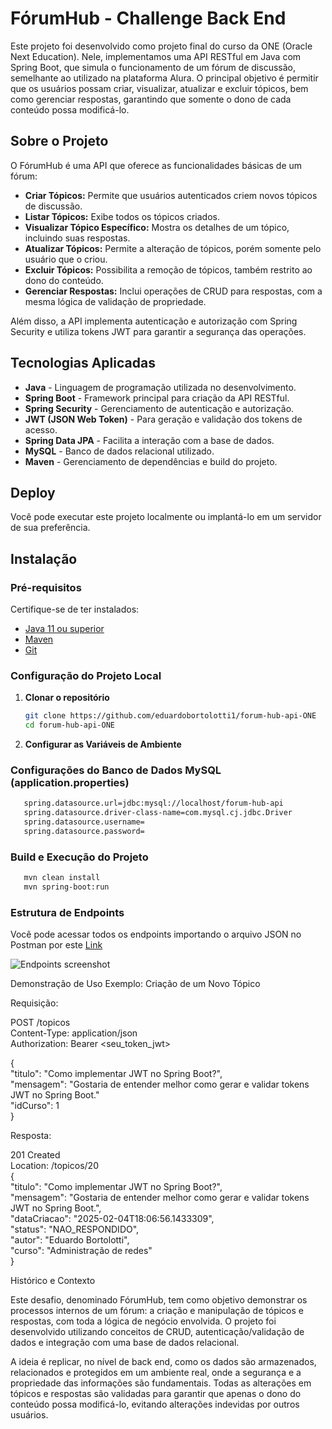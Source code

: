# FórumHub - Challenge Back End

Este projeto foi desenvolvido como projeto final do curso da ONE (Oracle Next Education). Nele, implementamos uma API
RESTful em Java com Spring Boot, que simula o funcionamento de um fórum de discussão, semelhante ao utilizado na
plataforma Alura. O principal objetivo é permitir que os usuários possam criar, visualizar, atualizar e excluir tópicos,
bem como gerenciar respostas, garantindo que somente o dono de cada conteúdo possa modificá-lo.

## Sobre o Projeto

O FórumHub é uma API que oferece as funcionalidades básicas de um fórum:

- **Criar Tópicos:** Permite que usuários autenticados criem novos tópicos de discussão.
- **Listar Tópicos:** Exibe todos os tópicos criados.
- **Visualizar Tópico Específico:** Mostra os detalhes de um tópico, incluindo suas respostas.
- **Atualizar Tópicos:** Permite a alteração de tópicos, porém somente pelo usuário que o criou.
- **Excluir Tópicos:** Possibilita a remoção de tópicos, também restrito ao dono do conteúdo.
- **Gerenciar Respostas:** Inclui operações de CRUD para respostas, com a mesma lógica de validação de propriedade.

Além disso, a API implementa autenticação e autorização com Spring Security e utiliza tokens JWT para garantir a
segurança das operações.

## Tecnologias Aplicadas

- **Java** - Linguagem de programação utilizada no desenvolvimento.
- **Spring Boot** - Framework principal para criação da API RESTful.
- **Spring Security** - Gerenciamento de autenticação e autorização.
- **JWT (JSON Web Token)** - Para geração e validação dos tokens de acesso.
- **Spring Data JPA** - Facilita a interação com a base de dados.
- **MySQL** - Banco de dados relacional utilizado.
- **Maven** - Gerenciamento de dependências e build do projeto.

## Deploy

Você pode executar este projeto localmente ou implantá-lo em um servidor de sua preferência.

## Instalação

### Pré-requisitos

Certifique-se de ter instalados:

- [Java 11 ou superior](https://www.oracle.com/java/technologies/javase-jdk11-downloads.html)
- [Maven](https://maven.apache.org/)
- [Git](https://git-scm.com/)

### Configuração do Projeto Local

1. **Clonar o repositório**
   ```bash
   git clone https://github.com/eduardobortolotti1/forum-hub-api-ONE
   cd forum-hub-api-ONE

2. **Configurar as Variáveis de Ambiente**

### Configurações do Banco de Dados MySQL (application.properties)

```bash
   spring.datasource.url=jdbc:mysql://localhost/forum-hub-api
   spring.datasource.driver-class-name=com.mysql.cj.jdbc.Driver
   spring.datasource.username=
   spring.datasource.password=
   ```

### Build e Execução do Projeto

```bash
   mvn clean install
   mvn spring-boot:run
```

### Estrutura de Endpoints
Você pode acessar todos os endpoints importando o arquivo JSON no Postman por este [Link](https://api.postman.com/collections/33658122-f5e4cf69-a457-49dc-98ab-badd4dedf0a2?access_key=PMAT-01JK9BJQ6D4P7CYD2EWG2VYTQ0)

![Endpoints screenshot](https://i.imgur.com/gThozQM.png)

Demonstração de Uso
Exemplo: Criação de um Novo Tópico

Requisição:

POST /topicos  
Content-Type: application/json  
Authorization: Bearer <seu_token_jwt>  

{  
"titulo": "Como implementar JWT no Spring Boot?",  
"mensagem": "Gostaria de entender melhor como gerar e validar tokens JWT no Spring Boot."  
"idCurso": 1  
}

Resposta:

201 Created  
Location: /topicos/20  
{  
"titulo": "Como implementar JWT no Spring Boot?",  
"mensagem": "Gostaria de entender melhor como gerar e validar tokens JWT no Spring Boot.",  
"dataCriacao": "2025-02-04T18:06:56.1433309",  
"status": "NAO_RESPONDIDO",  
"autor": "Eduardo Bortolotti",  
"curso": "Administração de redes"  
}

Histórico e Contexto

Este desafio, denominado FórumHub, tem como objetivo demonstrar os processos internos de um fórum: a criação e
manipulação de tópicos e respostas, com toda a lógica de negócio envolvida. O projeto foi desenvolvido utilizando
conceitos de CRUD, autenticação/validação de dados e integração com uma base de dados relacional.

A ideia é replicar, no nível de back end, como os dados são armazenados, relacionados e protegidos em um ambiente real,
onde a segurança e a propriedade das informações são fundamentais. Todas as alterações em tópicos e respostas são
validadas para garantir que apenas o dono do conteúdo possa modificá-lo, evitando alterações indevidas por outros
usuários.
